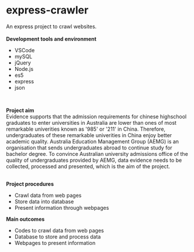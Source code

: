 # express-crawler
An express project to crawl websites.<br/><br/>
<b>Development tools and environment</b>
<ul><li>VSCode</li>
    <li>mySQL</li>
    <li>jQuery</li>
    <li>Node.js</li>
    <li>es5</li>
    <li>express</li>
    <li>json</li> 
</ul><br/>

<b>Project aim<br/></b>
Evidence supports that the admission requirements for chinese highschool graduates to enter universities in Australia are lower than ones of most remarkable univerities known as '985' or '211' in China. Therefore, undergraduates of these remarkable univerities in China enjoy better academic quality. Australia Education Management Group (AEMG) is an organisation that sends undergraduates abroad to continue study for bachelor degree. To convince Australian university admissions office of the quality of undergraduates provided by AEMG, data evidence needs to be collected, processed and presented, which is the aim of the project.<br/><br/>

<b>Project procedures</b>
<ul><li>Crawl data from web pages</li>
    <li>Store data into database</li>
    <li>Present information through webpages</li>
</ul>

<b>Main outcomes</b>
<ul><li>Codes to crawl data from web pages</li>
    <li>Database to store and process data</li>
    <li>Webpages to present information</li>
</ul>





